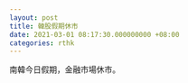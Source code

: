 ```yaml
---
layout: post
title: 韓股假期休市
date: 2021-03-01 08:17:30.000000000 +08:00
categories: rthk
---
```


南韓今日假期，金融市場休市。
